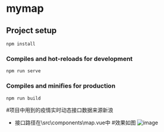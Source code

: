 # mymap

## Project setup
```
npm install
```

### Compiles and hot-reloads for development
```
npm run serve
```

### Compiles and minifies for production
```
npm run build
```
#项目中用到的疫情实时动态接口数据来源新浪
- 接口路径在\src\components\map.vue中
#效果如图
![image](https://github.com/lishuocoder/EpidemicMap/blob/master/map.png)
